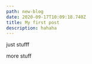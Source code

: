 ```yaml
---
path: new-blog
date: 2020-09-17T10:09:18.740Z
title: My first post
description: hahaha
---
```

just stufff

more stuff